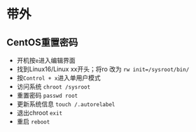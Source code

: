 # 带外

## CentOS重置密码
- 开机按`e`进入编辑界面
- 找到Linux16/Linux xx开头；将ro 改为 `rw init=/sysroot/bin/`
- 按`Control + x`进入单用户模式
- 访问系统 `chroot /sysroot`
- 重置密码 `passwd root`
- 更新系统信息 `touch /.autorelabel`
- 退出chroot `exit`
- 重启 `reboot`